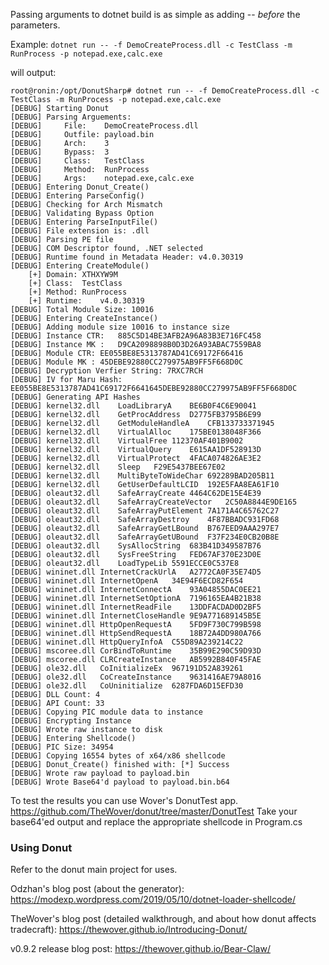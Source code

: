 Passing arguments to dotnet build is as simple as adding -- *before* the parameters.

Example:
`dotnet run -- -f DemoCreateProcess.dll -c TestClass -m RunProcess -p notepad.exe,calc.exe`

will output:
```
root@ronin:/opt/DonutSharp# dotnet run -- -f DemoCreateProcess.dll -c TestClass -m RunProcess -p notepad.exe,calc.exe
[DEBUG] Starting Donut
[DEBUG] Parsing Arguements:
[DEBUG] 	File:	 DemoCreateProcess.dll
[DEBUG] 	Outfile: payload.bin
[DEBUG] 	Arch:	 3
[DEBUG] 	Bypass:	 3
[DEBUG] 	Class:	 TestClass
[DEBUG] 	Method:	 RunProcess
[DEBUG] 	Args:	 notepad.exe,calc.exe
[DEBUG] Entering Donut_Create()
[DEBUG] Entering ParseConfig()
[DEBUG] Checking for Arch Mismatch
[DEBUG] Validating Bypass Option
[DEBUG] Entering ParseInputFile()
[DEBUG] File extension is: .dll
[DEBUG] Parsing PE file
[DEBUG] COM Descriptor found, .NET selected
[DEBUG] Runtime found in Metadata Header: v4.0.30319
[DEBUG] Entering CreateModule()
	[+] Domain:	XTHXYW9M
	[+] Class:	TestClass
	[+] Method:	RunProcess
	[+] Runtime:	v4.0.30319
[DEBUG] Total Module Size: 10016
[DEBUG] Entering CreateInstance()
[DEBUG] Adding module size 10016 to instance size
[DEBUG] Instance CTR:	885C5D14BE3AFB2A96A83B3E716FC458
[DEBUG] Instance MK :	D9CA2098898B0D3D26A93ABAC7559BA8
[DEBUG] Module CTR:	EE055BE8E5313787AD41C69172F66416
[DEBUG] Module MK :	45DEBE92880CC279975AB9FF5F668D0C
[DEBUG] Decryption Verfier String: 7RXC7RCH
[DEBUG] IV for Maru Hash:	EE055BE8E5313787AD41C69172F6641645DEBE92880CC279975AB9FF5F668D0C
[DEBUG] Generating API Hashes
[DEBUG] kernel32.dll	LoadLibraryA	BE6B0F4C6E90041
[DEBUG] kernel32.dll	GetProcAddress	D2775FB3795B6E99
[DEBUG] kernel32.dll	GetModuleHandleA	CFB133733371945
[DEBUG] kernel32.dll	VirtualAlloc	175BE0138048F366
[DEBUG] kernel32.dll	VirtualFree	112370AF401B9002
[DEBUG] kernel32.dll	VirtualQuery	E615AA1DF528913D
[DEBUG] kernel32.dll	VirtualProtect	4FACA074826AE3E2
[DEBUG] kernel32.dll	Sleep	F29E5437BEE67E02
[DEBUG] kernel32.dll	MultiByteToWideChar	692289BAD205B11
[DEBUG] kernel32.dll	GetUserDefaultLCID	192E5FAA8EA61F10
[DEBUG] oleaut32.dll	SafeArrayCreate	4464C62DE15E4E39
[DEBUG] oleaut32.dll	SafeArrayCreateVector	2C50A8844E9DE165
[DEBUG] oleaut32.dll	SafeArrayPutElement	7A171A4C65762C27
[DEBUG] oleaut32.dll	SafeArrayDestroy	4F87BBADC931FD68
[DEBUG] oleaut32.dll	SafeArrayGetLBound	B767EED9AAA297E7
[DEBUG] oleaut32.dll	SafeArrayGetUBound	F37F234E0CB20B8E
[DEBUG] oleaut32.dll	SysAllocString	683B41D349587B76
[DEBUG] oleaut32.dll	SysFreeString	FED67AF370E23D0E
[DEBUG] oleaut32.dll	LoadTypeLib	5591ECCE0C537E8
[DEBUG] wininet.dll	InternetCrackUrlA	A2772CA0F35E74D5
[DEBUG] wininet.dll	InternetOpenA	34E94F6ECD82F654
[DEBUG] wininet.dll	InternetConnectA	93A04855DAC0EE21
[DEBUG] wininet.dll	InternetSetOptionA	7196165EA4B21B38
[DEBUG] wininet.dll	InternetReadFile	13DDFACDAD0D2BF5
[DEBUG] wininet.dll	InternetCloseHandle	9E9A771689145B5E
[DEBUG] wininet.dll	HttpOpenRequestA	5FD9F730C799B598
[DEBUG] wininet.dll	HttpSendRequestA	18B72A4DD980A766
[DEBUG] wininet.dll	HttpQueryInfoA	C55D89A239214C22
[DEBUG] mscoree.dll	CorBindToRuntime	35B99E290C59D93D
[DEBUG] mscoree.dll	CLRCreateInstance	AB5992B840F45FAE
[DEBUG] ole32.dll	CoInitializeEx	967191D52A839261
[DEBUG] ole32.dll	CoCreateInstance	9631416AE79A8016
[DEBUG] ole32.dll	CoUninitialize	6287FDA6D15EFD30
[DEBUG] DLL Count: 4
[DEBUG] API Count: 33
[DEBUG] Copying PIC module data to instance
[DEBUG] Encrypting Instance
[DEBUG] Wrote raw instance to disk
[DEBUG] Entering Shellcode()
[DEBUG] PIC Size: 34954
[DEBUG] Copying 16554 bytes of x64/x86 shellcode
[DEBUG] Donut_Create() finished with: [*] Success
[DEBUG] Wrote raw payload to payload.bin
[DEBUG] Wrote Base64'd payload to payload.bin.b64
```

To test the results you can use Wover's DonutTest app.
https://github.com/TheWover/donut/tree/master/DonutTest
Take your base64'ed output and replace the appropriate shellcode in Program.cs

### Using Donut
Refer to the donut main project for uses.

Odzhan's blog post (about the generator): https://modexp.wordpress.com/2019/05/10/dotnet-loader-shellcode/

TheWover's blog post (detailed walkthrough, and about how donut affects tradecraft): https://thewover.github.io/Introducing-Donut/

v0.9.2 release blog post: https://thewover.github.io/Bear-Claw/



